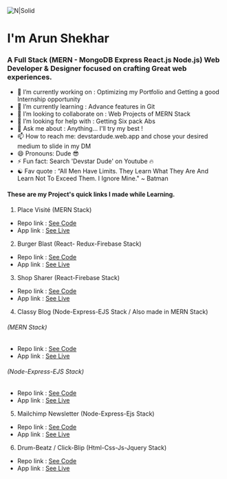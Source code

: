 ![N|Solid](https://i.ibb.co/zHHTPmJ/linkedin-banner-2.jpg)
# I'm Arun Shekhar
### A Full Stack (MERN - MongoDB Express React.js Node.js) Web Developer & Designer focused on crafting Great web experiences. 

- 🔭 I’m currently working on : Optimizing my Portfolio and Getting a good Internship opportunity
- 🔱 I’m currently learning : Advance features in Git 
- 👯 I’m looking to collaborate on : Web Projects of MERN Stack 
- 🤔 I’m looking for help with : Getting Six pack Abs
- 💬 Ask me about : Anything... I'll try my best ! 
- 📫 How to reach me: devstardude.web.app and chose your desired medium to slide in my DM 
- 😄 Pronouns: Dude 😎
- ⚡ Fun fact: Search 'Devstar Dude' on Youtube 🔥
- ☯ Fav quote : “All Men Have Limits. They Learn What They Are And Learn Not To Exceed Them. I Ignore Mine." ~ Batman

#### These are my Project's quick links I made while Learning.
1) Place Visité (MERN Stack)
- Repo link : <a href="https://github.com/imdude001/Places-visite-firebase-image-upload" >See Code</a>
- App link : <a href="https://myplace009.web.app/">See Live</a> 
 
2) Burger Blast (React- Redux-Firebase Stack)  
- Repo link : <a href="https://github.com/imdude001/Burger-Blast" >See Code</a>
- App link : <a href="https://burger-blast.web.app/" >See Live</a>

3) Shop Sharer (React-Firebase Stack)
- Repo link : <a href="https://github.com/imdude001/Shop-Sharer" >See Code</a>
- App link : <a href="https://shopsharer009.web.app/" >See Live</a>

4) Classy Blog (Node-Express-EJS Stack / Also made in MERN Stack)
 ###### (MERN Stack)
- Repo link : <a href="https://github.com/imdude001/Classy-Blog-MERN" >See Code</a>
- App link : <a href="https://classyblog-react.web.app/" >See Live</a>
 ###### (Node-Express-EJS Stack)
- Repo link : <a href="https://github.com/imdude001/classy_blog" >See Code</a>
- App link : <a href="https://classyblog.herokuapp.com/" >See Live</a>

5) Mailchimp Newsletter (Node-Express-Ejs Stack)
- Repo link : <a href="https://github.com/imdude001/newsletter" >See Code</a>
- App link : <a href="https://mailchimpnewsletterproject.herokuapp.com/" >See Live</a>

6) Drum-Beatz / Click-Blip (Html-Css-Js-Jquery Stack)
- Repo link : <a href="https://github.com/imdude001/Drum-Beatz" > See Code</a>
- App link : <a href="https://imdude001.github.io/Drum-Beatz/" >See Live</a>

<!--
**imdude001/imdude001** is a ✨ _special_ ✨ repository because its `README.md` (this file) appears on your GitHub profile.

Here are some ideas to get you started:

- 🔭 I’m currently working on ...
- 🌱 I’m currently learning ...
- 👯 I’m looking to collaborate on ...
- 🤔 I’m looking for help with ...
- 💬 Ask me about ...
- 📫 How to reach me: ...
- 😄 Pronouns: ...
- ⚡ Fun fact: ...
-->
